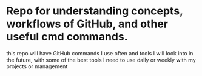 # Repo for understanding concepts, workflows of GitHub, and other useful cmd commands.

this repo will have GitHub commands I use often and tools I will look into in the future, with some of the best tools I need to use daily or weekly with my projects or management
